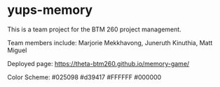 # yups-memory

This is a team project for the BTM 260 project management.

Team members include: Marjorie Mekkhavong, Juneruth Kinuthia, Matt Miguel

Deployed page:
<https://theta-btm260.github.io/memory-game/>

Color Scheme: #025098 #d39417 #FFFFFF #000000
